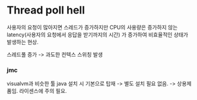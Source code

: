 

# Thread poll hell

사용자의 요청이 많아지면 스레드가 증가하지만 CPU의 사용량은 증가하지 않는 latency(사용자의 요청에서 응답을 받기까지의 시간) 가 증가하여 비효율적인 상태가 발생하는 현상.

스레드풀 증가 -> 과도한 컨텍스 스위칭 발생

### jmc
visualvm과 비슷한 툴
java 설치 시 기본으로 탑재 -> 별도 설치 필요 없음.
-> 상용제품임. 라이센스에 주의 필요.


